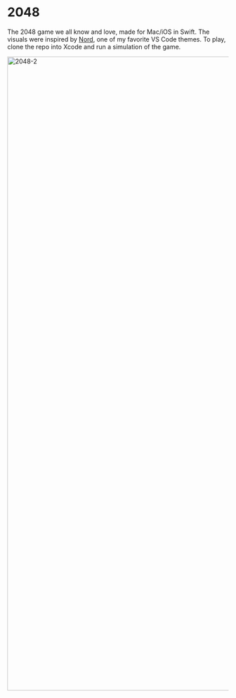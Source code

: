 # 2048
The 2048 game we all know and love, made for Mac/iOS in Swift. The visuals were inspired by [Nord](https://www.nordtheme.com/ports/visual-studio-code), one of my favorite VS Code themes. 
To play, clone the repo into Xcode and run a simulation of the game.

<img width="1440" alt="2048-2" src="https://user-images.githubusercontent.com/104647883/215728062-7470891a-d8e1-4715-b532-7020ded46064.png">
